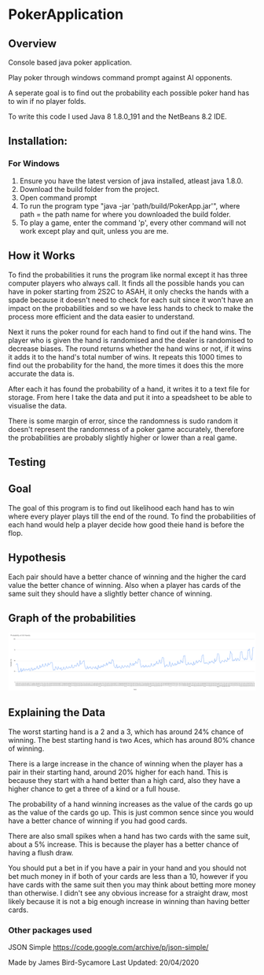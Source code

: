 # PokerApplication
## Overview

Console based java poker application.

Play poker through windows command prompt against AI opponents.

A seperate goal is to find out the probability each possible poker hand has to win if no player folds.

To write this code I used Java 8 1.8.0_191 and the NetBeans 8.2 IDE. 

## Installation:

### For Windows
  1. Ensure you have the latest version of java installed, atleast java 1.8.0.
  2. Download the build folder from the project.
  3. Open command prompt
  4. To run the program type "java -jar 'path/build/PokerApp.jar'", where path = the path name for where you downloaded the build folder.
  5. To play a game, enter the command 'p', every other command will not work except play and quit, unless you are me.
  
## How it Works
To find the probabilities it runs the program like normal except it has three computer players who always call. It finds all the possible hands you can have in poker starting from 2S2C to ASAH, it only checks the hands with a spade because it doesn't need to check for each suit since it won't have an impact on the probabilities and so we have less hands to check to make the process more efficient and the data easier to understand.

Next it runs the poker round for each hand to find out if the hand wins. The player who is given the hand is randomised and the dealer is randomised to decrease biases. The round returns whether the hand wins or not, if it wins it adds it to the hand's total number of wins. It repeats this 1000 times to find out the probability for the hand, the more times it does this the more accurate the data is.

After each it has found the probability of a hand, it writes it to a text file for storage. From here I take the data and put it into a speadsheet to be able to visualise the data.

There is some margin of error, since the randomness is sudo random it doesn't represent the randomness of a poker game accurately, therefore the probabilities are probably slightly higher or lower than a real game. 

## Testing
  
## Goal
The goal of this program is to find out likelihood each hand has to win where every player plays till the end of the round. To find the probabilities of each hand would help a player decide how good theie hand is before the flop.

## Hypothesis
Each pair should have a better chance of winning and the higher the card value the better chance of winning. Also when a player has cards of the same suit they should have a slightly better chance of winning.
  
## Graph of the probabilities
![Probability Graph](./Probabilities_Graph.png)

## Explaining the Data
The worst starting hand is a 2 and a 3, which has around 24% chance of winning. The best starting hand is two Aces, which has around 80% chance of winning. 

There is a large increase in the chance of winning when the player has a pair in their starting hand, around 20% higher for each hand. This is because they start with a hand better than a high card, also they have a higher chance to get a three of a kind or a full house.

The probability of a hand winning increases as the value of the cards go up as the value of the cards go up. This is just common sence since you would have a better chance of winning if you had good cards.

There are also small spikes when a hand has two cards with the same suit, about a 5% increase. This is because the player has a better chance of having a flush draw.

You should put a bet in if you have a pair in your hand and you should not bet much money in if both of your cards are less than a 10, however if you have cards with the same suit then you may think about betting more money than otherwise. I didn't see any obvious increase for a straight draw, most likely because it is not a big enough increase in winning than having better cards.

### Other packages used
JSON Simple https://code.google.com/archive/p/json-simple/ 

Made by James Bird-Sycamore
Last Updated: 20/04/2020
